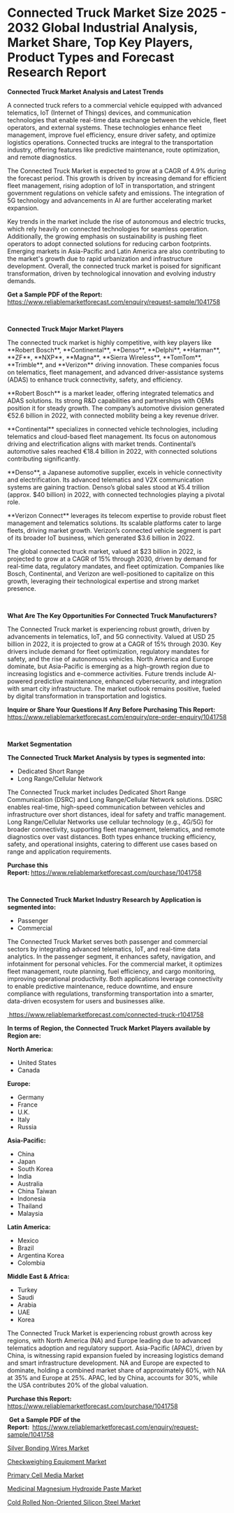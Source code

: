 <p><h1>Connected Truck Market Size 2025 - 2032 Global Industrial Analysis, Market Share, Top Key Players, Product Types and Forecast Research Report</h1></p><p><strong>Connected Truck Market Analysis and Latest Trends</strong></p>
<p><p>A connected truck refers to a commercial vehicle equipped with advanced telematics, IoT (Internet of Things) devices, and communication technologies that enable real-time data exchange between the vehicle, fleet operators, and external systems. These technologies enhance fleet management, improve fuel efficiency, ensure driver safety, and optimize logistics operations. Connected trucks are integral to the transportation industry, offering features like predictive maintenance, route optimization, and remote diagnostics.</p><p>The Connected Truck Market is expected to grow at a CAGR of 4.9% during the forecast period. This growth is driven by increasing demand for efficient fleet management, rising adoption of IoT in transportation, and stringent government regulations on vehicle safety and emissions. The integration of 5G technology and advancements in AI are further accelerating market expansion.</p><p>Key trends in the market include the rise of autonomous and electric trucks, which rely heavily on connected technologies for seamless operation. Additionally, the growing emphasis on sustainability is pushing fleet operators to adopt connected solutions for reducing carbon footprints. Emerging markets in Asia-Pacific and Latin America are also contributing to the market's growth due to rapid urbanization and infrastructure development. Overall, the connected truck market is poised for significant transformation, driven by technological innovation and evolving industry demands.</p></p>
<p><strong>Get a Sample PDF of the Report:&nbsp;</strong> <a href="https://www.reliablemarketforecast.com/enquiry/request-sample/1041758?utm_campaign=1900&utm_medium=2&utm_source=Github&utm_content=ia&utm_term=21012025&utm_id=connected-truck">https://www.reliablemarketforecast.com/enquiry/request-sample/1041758</a></p>
<p>&nbsp;</p>
<p><strong>Connected Truck Major Market Players</strong></p>
<p><p>The connected truck market is highly competitive, with key players like **Robert Bosch**, **Continental**, **Denso**, **Delphi**, **Harman**, **ZF**, **NXP**, **Magna**, **Sierra Wireless**, **TomTom**, **Trimble**, and **Verizon** driving innovation. These companies focus on telematics, fleet management, and advanced driver-assistance systems (ADAS) to enhance truck connectivity, safety, and efficiency.</p><p>**Robert Bosch** is a market leader, offering integrated telematics and ADAS solutions. Its strong R&D capabilities and partnerships with OEMs position it for steady growth. The company’s automotive division generated €52.6 billion in 2022, with connected mobility being a key revenue driver.</p><p>**Continental** specializes in connected vehicle technologies, including telematics and cloud-based fleet management. Its focus on autonomous driving and electrification aligns with market trends. Continental’s automotive sales reached €18.4 billion in 2022, with connected solutions contributing significantly.</p><p>**Denso**, a Japanese automotive supplier, excels in vehicle connectivity and electrification. Its advanced telematics and V2X communication systems are gaining traction. Denso’s global sales stood at ¥5.4 trillion (approx. $40 billion) in 2022, with connected technologies playing a pivotal role.</p><p>**Verizon Connect** leverages its telecom expertise to provide robust fleet management and telematics solutions. Its scalable platforms cater to large fleets, driving market growth. Verizon’s connected vehicle segment is part of its broader IoT business, which generated $3.6 billion in 2022.</p><p>The global connected truck market, valued at $23 billion in 2022, is projected to grow at a CAGR of 15% through 2030, driven by demand for real-time data, regulatory mandates, and fleet optimization. Companies like Bosch, Continental, and Verizon are well-positioned to capitalize on this growth, leveraging their technological expertise and strong market presence.</p></p>
<p>&nbsp;</p>
<p><strong>What Are The Key Opportunities For Connected Truck Manufacturers?</strong></p>
<p><p>The Connected Truck market is experiencing robust growth, driven by advancements in telematics, IoT, and 5G connectivity. Valued at USD 25 billion in 2022, it is projected to grow at a CAGR of 15% through 2030. Key drivers include demand for fleet optimization, regulatory mandates for safety, and the rise of autonomous vehicles. North America and Europe dominate, but Asia-Pacific is emerging as a high-growth region due to increasing logistics and e-commerce activities. Future trends include AI-powered predictive maintenance, enhanced cybersecurity, and integration with smart city infrastructure. The market outlook remains positive, fueled by digital transformation in transportation and logistics.</p></p>
<p><strong>Inquire or Share Your Questions If Any Before Purchasing This Report:</strong> <a href="https://www.reliablemarketforecast.com/enquiry/pre-order-enquiry/1041758?utm_campaign=1900&utm_medium=2&utm_source=Github&utm_content=ia&utm_term=21012025&utm_id=connected-truck">https://www.reliablemarketforecast.com/enquiry/pre-order-enquiry/1041758</a></p>
<p>&nbsp;</p>
<p><strong>Market Segmentation</strong></p>
<p><strong>The Connected Truck Market Analysis by types is segmented into:</strong></p>
<p><ul><li>Dedicated Short Range</li><li>Long Range/Cellular Network</li></ul></p>
<p><p>The Connected Truck market includes Dedicated Short Range Communication (DSRC) and Long Range/Cellular Network solutions. DSRC enables real-time, high-speed communication between vehicles and infrastructure over short distances, ideal for safety and traffic management. Long Range/Cellular Networks use cellular technology (e.g., 4G/5G) for broader connectivity, supporting fleet management, telematics, and remote diagnostics over vast distances. Both types enhance trucking efficiency, safety, and operational insights, catering to different use cases based on range and application requirements.</p></p>
<p><strong>Purchase this Report:&nbsp;</strong><a href="https://www.reliablemarketforecast.com/purchase/1041758?utm_campaign=1900&utm_medium=2&utm_source=Github&utm_content=ia&utm_term=21012025&utm_id=connected-truck">https://www.reliablemarketforecast.com/purchase/1041758</a></p>
<p>&nbsp;</p>
<p><strong>The Connected Truck Market Industry Research by Application is segmented into:</strong></p>
<p><ul><li>Passenger</li><li>Commercial</li></ul></p>
<p><p>The Connected Truck Market serves both passenger and commercial sectors by integrating advanced telematics, IoT, and real-time data analytics. In the passenger segment, it enhances safety, navigation, and infotainment for personal vehicles. For the commercial market, it optimizes fleet management, route planning, fuel efficiency, and cargo monitoring, improving operational productivity. Both applications leverage connectivity to enable predictive maintenance, reduce downtime, and ensure compliance with regulations, transforming transportation into a smarter, data-driven ecosystem for users and businesses alike.</p></p>
<p><a href="https://www.reliablemarketforecast.com/connected-truck-r1041758?utm_campaign=1900&utm_medium=2&utm_source=Github&utm_content=ia&utm_term=21012025&utm_id=connected-truck">&nbsp;https://www.reliablemarketforecast.com/connected-truck-r1041758</a></p>
<p><strong>In terms of Region, the Connected Truck Market Players available by Region are:</strong></p>
<p>
    <p> <strong> North America: </strong>
        <ul>
            <li>United States</li>
            <li>Canada</li>
        </ul>
        </p> 
    <p> <strong> Europe: </strong>
        <ul>
            <li>Germany</li>
            <li>France</li>
            <li>U.K.</li>
            <li>Italy</li>
            <li>Russia</li>
        </ul>
        </p> 
    <p> <strong> Asia-Pacific: </strong>
        <ul>
            <li>China</li>
            <li>Japan</li>
            <li>South Korea</li>
            <li>India</li>
            <li>Australia</li>
            <li>China Taiwan</li>
            <li>Indonesia</li>
            <li>Thailand</li>
            <li>Malaysia</li>
        </ul>
        </p> 
    <p> <strong> Latin America: </strong>
        <ul>
            <li>Mexico</li>
            <li>Brazil</li>
            <li>Argentina Korea</li>
            <li>Colombia</li>
        </ul>
        </p> 
    <p> <strong> Middle East & Africa: </strong>
        <ul>
            <li>Turkey</li>
            <li>Saudi</li>
            <li>Arabia</li>
            <li>UAE</li>
            <li>Korea</li>
        </ul>
    </p>
    </p>
<p><p>The Connected Truck Market is experiencing robust growth across key regions, with North America (NA) and Europe leading due to advanced telematics adoption and regulatory support. Asia-Pacific (APAC), driven by China, is witnessing rapid expansion fueled by increasing logistics demand and smart infrastructure development. NA and Europe are expected to dominate, holding a combined market share of approximately 60%, with NA at 35% and Europe at 25%. APAC, led by China, accounts for 30%, while the USA contributes 20% of the global valuation.</p></p>
<p><strong>Purchase this Report: </strong><a href="https://www.reliablemarketforecast.com/purchase/1041758?utm_campaign=1900&utm_medium=2&utm_source=Github&utm_content=ia&utm_term=21012025&utm_id=connected-truck">https://www.reliablemarketforecast.com/purchase/1041758</a></p>
<p>&nbsp;<strong>Get a Sample PDF of the Report:&nbsp;&nbsp;</strong><a href="https://www.reliablemarketforecast.com/enquiry/request-sample/1041758?utm_campaign=1900&utm_medium=2&utm_source=Github&utm_content=ia&utm_term=21012025&utm_id=connected-truck">https://www.reliablemarketforecast.com/enquiry/request-sample/1041758</a></p>
<p><strong></strong></p>
<p><p><a href="https://www.linkedin.com/pulse/in-depth-investigation-silver-bonding-wires-market-projected-pyvhe?utm_campaign=1900&utm_medium=2&utm_source=Github&utm_content=ia&utm_term=21012025&utm_id=connected-truck">Silver Bonding Wires Market</a></p><p><a href="https://www.linkedin.com/pulse/market-analysis-checkweighing-equipment-trends-share-growth-f58tf?utm_campaign=1900&utm_medium=2&utm_source=Github&utm_content=ia&utm_term=21012025&utm_id=connected-truck">Checkweighing Equipment Market</a></p><p><a href="https://www.linkedin.com/pulse/market-analysis-primary-cell-media-markets-146-cagr-8qgmc?utm_campaign=1900&utm_medium=2&utm_source=Github&utm_content=ia&utm_term=21012025&utm_id=connected-truck">Primary Cell Media Market</a></p><p><a href="https://www.linkedin.com/pulse/medicinal-magnesium-hydroxide-paste-industry-sector-market-dg6vc?utm_campaign=1900&utm_medium=2&utm_source=Github&utm_content=ia&utm_term=21012025&utm_id=connected-truck">Medicinal Magnesium Hydroxide Paste Market</a></p><p><a href="https://www.linkedin.com/pulse/report-impact-latest-trends-cold-rolled-non-oriented-fjrnc?utm_campaign=1900&utm_medium=2&utm_source=Github&utm_content=ia&utm_term=21012025&utm_id=connected-truck">Cold Rolled Non-Oriented Silicon Steel Market</a></p></p>